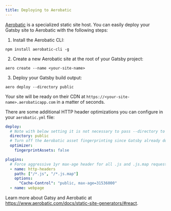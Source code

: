 ```yaml
---
title: Deploying to Aerobatic
---
```


[Aerobatic](https://www.aerobatic.com) is a specialized static site host. You can easily deploy your Gatsby site to Aerobatic with the following steps:

1.  Install the Aerobatic CLI:

`npm install aerobatic-cli -g`

2.  Create a new Aerobatic site at the root of your Gatsby project:

`aero create --name <your-site-name>`

3.  Deploy your Gatsby build output:

`aero deploy --directory public`

Your site will be ready on their CDN at `https://<your-site-name>.aerobaticapp.com` in a matter of seconds.

There are some additional HTTP header optimizations you can configure in your `aerobatic.yml` file:

```yaml:title=aerobatic.yml
deploy:
  # Note with below setting it is not necessary to pass --directory to aero deploy command
  directory: public
  # Turn off the Aerobatic asset fingerprinting since Gatsby already does this
  optimizer:
    fingerprintAssets: false

plugins:
  # Force aggressive 1yr max-age header for all .js and .js.map requests
  - name: http-headers
    path: ["/*.js", "/*.js.map"]
    options:
      "Cache-Control": "public, max-age=31536000"
  - name: webpage
```

Learn more about Gatsy and Aerobatic at <https://www.aerobatic.com/docs/static-site-generators/#react>.